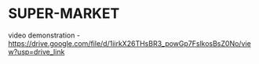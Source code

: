 # SUPER-MARKET
video demonstration - https://drive.google.com/file/d/1iirkX26THsBR3_powGp7FslkosBsZ0No/view?usp=drive_link
